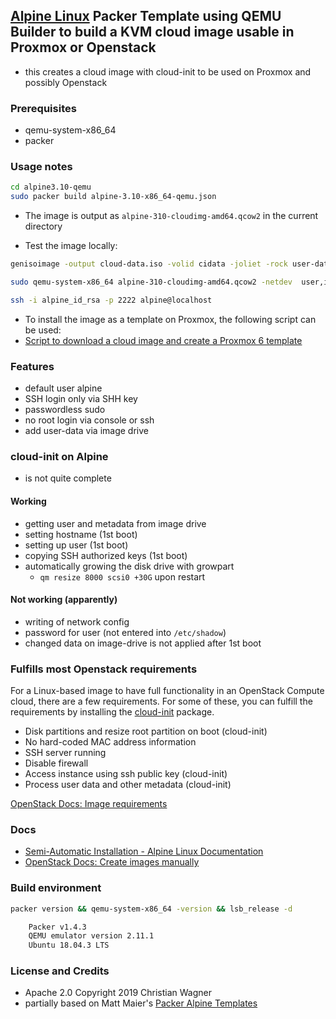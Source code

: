 ## [Alpine Linux](http://alpinelinux.org) Packer Template using QEMU Builder to build a KVM cloud image usable in Proxmox or Openstack

* this creates a cloud image with cloud-init to be used on Proxmox and possibly Openstack

### Prerequisites
- qemu-system-x86_64
- packer

### Usage notes

```sh
cd alpine3.10-qemu
sudo packer build alpine-3.10-x86_64-qemu.json
```
- The image is output as `alpine-310-cloudimg-amd64.qcow2` in the current directory

- Test the image locally:

```sh
genisoimage -output cloud-data.iso -volid cidata -joliet -rock user-data meta-data

sudo qemu-system-x86_64 alpine-310-cloudimg-amd64.qcow2 -netdev  user,id=user.0,hostfwd=tcp::2222-:22 -device  virtio-net,netdev=user.0 -cdrom cloud-data.iso

ssh -i alpine_id_rsa -p 2222 alpine@localhost
```
- To install the image as a template on Proxmox, the following script can be used:
- [Script to download a cloud image and create a Proxmox 6 template](https://gist.github.com/chriswayg/43fbea910e024cbe608d7dcb12cb8466)

### Features
- default user alpine
- SSH login only via SHH key
- passwordless sudo
- no root login via console or ssh
- add user-data via image drive

### cloud-init on Alpine
- is not quite complete

#### Working
- getting user and metadata from image drive
- setting hostname (1st boot)
- setting up user (1st boot)
- copying SSH authorized keys (1st boot)
- automatically growing the disk drive with growpart
  - `qm resize 8000 scsi0 +30G` upon restart

#### Not working (apparently)
- writing of network config
- password for user (not entered into `/etc/shadow`)
- changed data on image-drive is not applied after 1st boot

### Fulfills most Openstack requirements

For a Linux-based image to have full functionality in an OpenStack Compute cloud, there are a few requirements. For some of these, you can fulfill the requirements by installing the  [cloud-init](https://cloudinit.readthedocs.org/en/latest/)  package.

* Disk partitions and resize root partition on boot (cloud-init)
* No hard-coded MAC address information
* SSH server running
* Disable firewall
* Access instance using ssh public key (cloud-init)
* Process user data and other metadata (cloud-init)

[OpenStack Docs: Image requirements](https://docs.openstack.org/image-guide/openstack-images.html)

### Docs
- [Semi-Automatic Installation - Alpine Linux Documentation](https://beta.docs.alpinelinux.org/user-handbook/0.1a/Installing/manual.html)
- [OpenStack Docs: Create images manually](https://docs.openstack.org/image-guide/create-images-manually.html)

### Build environment

```sh
packer version && qemu-system-x86_64 -version && lsb_release -d

    Packer v1.4.3
    QEMU emulator version 2.11.1
    Ubuntu 18.04.3 LTS
```

### License and Credits
- Apache 2.0 Copyright 2019 Christian Wagner
- partially based on Matt Maier's [Packer Alpine Templates](https://github.com/maier/packer-templates)

